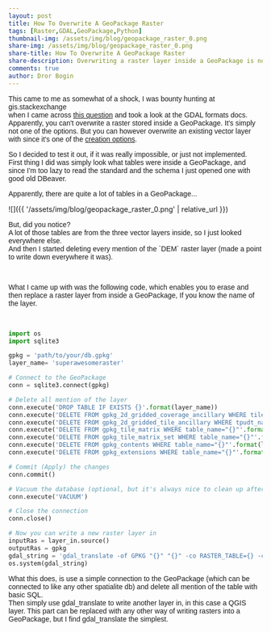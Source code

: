```yaml
---
layout: post
title: How To Overwrite A GeoPackage Raster
tags: [Raster,GDAL,GeoPackage,Python]
thumbnail-img: /assets/img/blog/geopackage_raster_0.png
share-img: /assets/img/blog/geopackage_raster_0.png
share-title: How To Overwrite A GeoPackage Raster
share-description: Overwriting a raster layer inside a GeoPackage is not impossible, if you know how.
comments: true
author: Dror Bogin
---
```

<p><span style="font-family: arial;">This came to me as somewhat of a shock, I was bounty hunting at gis.stackexchange<br />when I came across <a href="https://gis.stackexchange.com/questions/377450/overwrite-existing-raster-layer-using-pyqgis" rel="nofollow" target="_blank">this question</a> and took a look at the GDAL formats docs.<br />Apparently, you can't overwrite a raster stored inside a GeoPackage. It's simply not one of the options. But you can however overwrite an existing vector layer with since it's one of the <a href="https://gdal.org/drivers/vector/gpkg.html#layer-creation-options" rel="nofollow" target="_blank">creation options</a>.</span></p><p><span style="font-family: arial;">So I decided to test it out, if it was really impossible, or just not implemented.<br />First thing I did was simply look what tables were inside a GeoPackage, and since I'm too lazy to read the standard and the schema I just opened one with good old DBeaver.</span></p><p><span style="font-family: arial;">Apparently, there are quite a lot of tables in a GeoPackage...</span><br /></p><p></p>

![]({{ '/assets/img/blog/geopackage_raster_0.png' | relative_url }})

<p><span style="font-family: arial;">But, did you notice? <br />A lot of those tables are from the three vector layers inside, so I just looked everywhere else.<br />And then I started deleting every mention of the `DEM` raster layer (made a point to write down everywhere it was).</span></p><p><span style="font-family: arial;"><span></span></span></p><!--more--><span style="font-family: arial;">&nbsp;</span><p></p><p><span style="font-family: arial;">What I came up with was the following code, which enables you to erase and then replace a raster layer from inside a GeoPackage, If you know the name of the layer.</span></p><p><br /></p>

```python
import os
import sqlite3

gpkg = 'path/to/your/db.gpkg'
layer_name= 'superawesomeraster'

# Connect to the GeoPackage
conn = sqlite3.connect(gpkg)

# Delete all mention of the layer
conn.execute('DROP TABLE IF EXISTS {}'.format(layer_name))
conn.execute('DELETE FROM gpkg_2d_gridded_coverage_ancillary WHERE tile_matrix_set_name = "{}"'.format(layer_name))
conn.execute('DELETE FROM gpkg_2d_gridded_tile_ancillary WHERE tpudt_name="{}"'.format(layer_name));
conn.execute('DELETE FROM gpkg_tile_matrix WHERE table_name="{}"'.format(layer_name));
conn.execute('DELETE FROM gpkg_tile_matrix_set WHERE table_name="{}"'.format(layer_name));
conn.execute('DELETE FROM gpkg_contents WHERE table_name="{}"'.format(layer_name));
conn.execute('DELETE FROM gpkg_extensions WHERE table_name="{}"'.format(layer_name));

# Commit (Apply) the changes
conn.commit()

# Vacuum the database (optional, but it's always nice to clean up after yourself)
conn.execute('VACUUM')

# Close the connection
conn.close()

# Now you can write a new raster layer in
inputRas = layer_in.source()
outputRas = gpkg
gdal_string = 'gdal_translate -of GPKG "{}" "{}" -co RASTER_TABLE={} -co APPEND_SUBDATASET=YES'.format(inputRas, outputRas,lyr) 
os.system(gdal_string) 
```


<span style="font-family: arial;">What this does, is use a simple connection to the GeoPackage (which can be connected to like any other spatialite db) and delete all mention of the table with basic SQL.  
Then simply use gdal_translate to write another layer in, in this case a QGIS layer. This part can be replaced with any other way of writing rasters into a GeoPackage, but I find gdal_translate the simplest.</span>
<br />
</p>